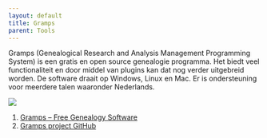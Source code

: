 ```yaml
---
layout: default
title: Gramps
parent: Tools
---
```


Gramps (Genealogical Research and Analysis Management Programming System) is een gratis en open source genealogie programma. Het biedt veel functionaliteit en door middel van plugins kan dat nog verder uitgebreid worden. De software draait op Windows, Linux en Mac. Er is ondersteuning voor meerdere talen waaronder Nederlands.

![](../../assets/img/gramps-hoofdscherm.jpg)

1. [Gramps – Free Genealogy Software][def]
2. [Gramps project GitHub][def2]

[def]: https://gramps-project.org
[def2]: https://github.com/gramps-project
